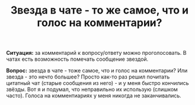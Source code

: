﻿---
title: "Звезда в чате - то же самое, что и голос на комментарии?"
se.owner.user_id: 532877
se.owner.display_name: "Зонтик"
se.owner.link: "https://ru.meta.stackoverflow.com/users/532877/%d0%97%d0%be%d0%bd%d1%82%d0%b8%d0%ba"
se.link: "https://ru.meta.stackoverflow.com/questions/12551/%d0%97%d0%b2%d0%b5%d0%b7%d0%b4%d0%b0-%d0%b2-%d1%87%d0%b0%d1%82%d0%b5-%d1%82%d0%be-%d0%b6%d0%b5-%d1%81%d0%b0%d0%bc%d0%be%d0%b5-%d1%87%d1%82%d0%be-%d0%b8-%d0%b3%d0%be%d0%bb%d0%be%d1%81-%d0%bd%d0%b0-%d0%ba%d0%be%d0%bc%d0%bc%d0%b5%d0%bd%d1%82%d0%b0%d1%80%d0%b8%d0%b8"
se.question_id: 12551
se.post_type: question
---
<p><strong>Ситуация:</strong> за комментарий к вопросу/ответу можно проголосовать.
В чатах есть возможность помечать сообщение звездой.</p>
<p><strong>Вопрос:</strong> звезда в чате - тоже самое, что и голос на комментарии? Или звезда - это нечто большее? Просто как-то раз решил почитать цитатный чат (старые сообщения из него) - и у меня быстро кончились звёзды. Вот я и подумал, что неправильно их использую (слишком часто). Голоса на комментиариях у меня никогда не заканчивались.</p>

